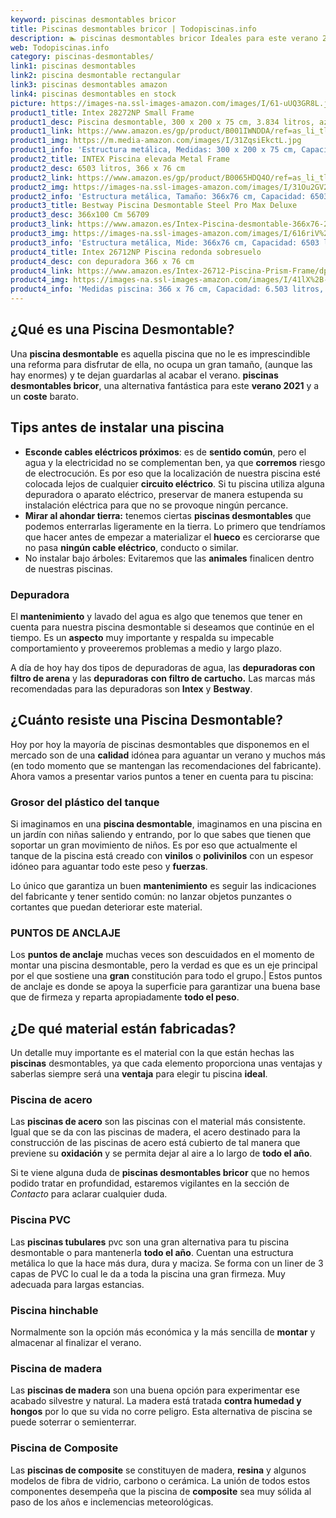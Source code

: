 ```yaml
---
keyword: piscinas desmontables bricor
title: Piscinas desmontables bricor | Todopiscinas.info
description: 🏊 piscinas desmontables bricor Ideales para este verano 2021. Aquí puedes comprar piscinas desmontables bricor y comparar con otras similares. No dejes escapar piscinas desmontables bricor a un precio realmente tentador.
web: Todopiscinas.info
category: piscinas-desmontables/
link1: piscinas desmontables
link2: piscina desmontable rectangular
link3: piscinas desmontables amazon
link4: piscinas desmontables en stock
picture: https://images-na.ssl-images-amazon.com/images/I/61-uUQ3GR8L.jpg
product1_title: Intex 28272NP Small Frame
product1_desc: Piscina desmontable, 300 x 200 x 75 cm, 3.834 litros, azul
product1_link: https://www.amazon.es/gp/product/B001IWNDDA/ref=as_li_tl?ie=UTF8&camp=3638&creative=24630&creativeASIN=B001IWNDDA&linkCode=as2&tag=todopiscinas0e-21&linkId=25b9d647487c889cb6ef56ed63f50ca1
product1_img: https://m.media-amazon.com/images/I/31ZqsiEkctL.jpg
product1_info: 'Estructura metálica, Medidas: 300 x 200 x 75 cm, Capacidad: 3.834 litros, Para 6 personas (+ 6 años), Fácil montaje, Forma rectangular'
product2_title: INTEX Piscina elevada Metal Frame
product2_desc: 6503 litros, 366 x 76 cm
product2_link: https://www.amazon.es/gp/product/B0065HDQ4O/ref=as_li_tl?ie=UTF8&camp=3638&creative=24630&creativeASIN=B0065HDQ4O&linkCode=as2&tag=todopiscinas0e-21&linkId=ed2430e3ba564d3527ee103df33ed7b3
product2_img: https://images-na.ssl-images-amazon.com/images/I/31Ou2GV2SAL.jpg
product2_info: 'Estructura metálica, Tamaño: 366x76 cm, Capacidad: 6503 litros, Forma circular, De 4 a 7 personas (+6 años)'
product3_title: Bestway Piscina Desmontable Steel Pro Max Deluxe
product3_desc: 366x100 Cm 56709
product3_link: https://www.amazon.es/Intex-Piscina-desmontable-366x76-28210NP/dp/B0065HDQ4O?__mk_es_ES=%C3%85M%C3%85%C5%BD%C3%95%C3%91&crid=25UQGV9HG2INI&dchild=1&keywords=piscinas+desmontables&qid=1615854176&sprefix=piscinas+dem%2Caps%2C201&sr=8-5&linkCode=ll1&tag=todopiscinas0e-21&linkId=34f200977c6cbaab1f3f4d9ac0e64755&language=es_ES&ref_=as_li_ss_tl
product3_img: https://images-na.ssl-images-amazon.com/images/I/616riV%2BiY3L.jpg
product3_info: 'Estructura metálica, Mide: 366x76 cm, Capacidad: 6503 litros, De 4 a 7 personas mayores de 6 años, Forma circular, Tecnología Super-Tough'
product4_title: Intex 26712NP Piscina redonda sobresuelo
product4_desc: con depuradora 366 x 76 cm
product4_link: https://www.amazon.es/Intex-26712-Piscina-Prism-Frame/dp/B07FB823GL?__mk_es_ES=%C3%85M%C3%85%C5%BD%C3%95%C3%91&dchild=1&keywords=piscinas+desmontables+con+depuradora&qid=1615936418&sr=8-5&linkCode=ll1&tag=todopiscinas0e-21&linkId=d98699de7830cd471766fa1daa36de34&language=es_ES&ref_=as_li_ss_tl
product4_img: https://images-na.ssl-images-amazon.com/images/I/41lX%2B-YpibL.jpg
product4_info: 'Medidas piscina: 366 x 76 cm, Capacidad: 6.503 litros, Incluye depuradora de cartucha A, Lona resistente triple capa'
---
```



<external-banner></external-banner>

## ¿Qué es una Piscina Desmontable?

Una **piscina desmontable** es aquella piscina que no le es imprescindible una reforma para disfrutar de ella, no ocupa un gran tamaño, (aunque las hay enormes) y te dejan guardarlas al acabar el verano.  **piscinas desmontables bricor**, una alternativa fantástica para este **verano 2021** y a un **coste** barato.


## Tips antes de instalar una piscina



*   **Esconde cables eléctricos próximos**: es de **sentido común**, pero el agua y la electricidad no se complementan ben, ya que **corremos** riesgo de electrocución. Es por eso que la localización de nuestra piscina esté colocada lejos de cualquier **circuito eléctrico**. Si tu piscina utiliza alguna depuradora o aparato eléctrico, preservar de manera estupenda su instalación eléctrica para que no se provoque ningún percance.
*   **Mirar al ahondar tierra:** tenemos ciertas **piscinas desmontables** que podemos enterrarlas ligeramente en la tierra. Lo primero  que tendríamos que hacer antes de empezar a materializar el **hueco** es cerciorarse que no pasa **ningún cable eléctrico**, conducto o similar.
*   No instalar bajo árboles: Evitaremos que las **animales** finalicen dentro de nuestras piscinas.

<brand-panel :title=product1_title :desc=product1_desc :img=product1_img :link=product1_link></brand-panel>

<stats-list :link1=link1 :link2=link2 :link3=link3 :link4=link4 :category=category></stats-list>


### Depuradora

El **mantenimiento** y lavado del agua es algo que tenemos que tener en cuenta para nuestra piscina desmontable si deseamos que continúe en el tiempo. Es un **aspecto** muy importante y respalda su impecable comportamiento y proveeremos problemas a medio y largo plazo.

A día de hoy hay dos tipos de depuradoras de agua, las **depuradoras con filtro de arena** y  las **depuradoras** **con filtro de cartucho.** Las marcas más recomendadas para las depuradoras son **Intex** y **Bestway**.


## ¿Cuánto resiste una Piscina Desmontable?

Hoy por hoy la mayoría de piscinas desmontables que disponemos en el mercado son de una **calidad** idónea para aguantar un verano y muchos más (en todo momento que se mantengan las recomendaciones del fabricante). Ahora vamos a presentar varios puntos a tener en cuenta para tu piscina:


### Grosor del plástico del tanque

Si imaginamos en una **piscina desmontable**, imaginamos en una piscina en un jardín con niñas saliendo y entrando, por lo que sabes que tienen que soportar un gran movimiento de niños. Es por eso que actualmente el tanque de la piscina está creado con **vinilos** o **polivinilos** con un espesor idóneo para aguantar todo este peso y **fuerzas**.

Lo único que garantiza un	 buen **mantenimiento** es seguir las indicaciones del fabricante y tener sentido común: no lanzar objetos punzantes o cortantes que puedan deteriorar este material.


### PUNTOS DE ANCLAJE

Los **puntos de anclaje** muchas veces son descuidados en el momento de montar una piscina desmontable, pero la verdad es que es un eje principal por el que sostiene una **gran** constitución para todo el grupo.| Estos puntos de anclaje es donde se apoya la superficie para garantizar una buena base que de firmeza y reparta apropiadamente **todo el peso**.


## ¿De qué material están fabricadas?

Un detalle muy importante es el material con la que están hechas las **piscinas** desmontables, ya que cada elemento proporciona unas ventajas y saberlas siempre será una **ventaja** para elegir tu piscina **ideal**.


### Piscina de acero

Las **piscinas de acero** son las piscinas con el material más consistente. Igual que se da con las piscinas de madera, el acero destinado para la construcción de las piscinas de acero está cubierto de tal manera que previene su **oxidación** y se permita dejar al aire a lo largo de **todo el año**.

Si te viene alguna duda de **piscinas desmontables bricor** que no hemos podido tratar en profundidad, estaremos vigilantes en la sección de _Contacto_ para aclarar cualquier duda.


### Piscina  PVC

Las **piscinas tubulares** pvc son una gran alternativa para tu piscina desmontable o para mantenerla **todo el año**. Cuentan una estructura metálica lo que la hace más dura, dura y maciza. Se forma con un liner de 3 capas de PVC lo cual le da a toda la piscina una gran firmeza. Muy adecuada para largas estancias.


### Piscina hinchable

Normalmente son la opción más económica y la más sencilla de **montar** y almacenar al finalizar el verano.


### Piscina de madera

Las **piscinas de madera** son una buena opción para experimentar ese acabado silvestre y natural. La madera está tratada **contra humedad y hongos** por lo que su vida no corre peligro. Esta alternativa de piscina se puede soterrar o semienterrar.


### Piscina de Composite

Las **piscinas de composite** se constituyen de madera, **resina** y algunos modelos de fibra de vidrio, carbono o cerámica. La unión de todos estos componentes desempeña que la piscina de **composite** sea muy sólida al paso de los años e inclemencias meteorológicas.